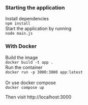 ### Starting the application <br>
Install dependencies <br>
```npm install``` <br>
Start the application by running <br>
```node main.js```

### With Docker
Build the image <br>
```docker build -t app .``` <br>
Run the container <br>
```docker run -p 3000:3000 app:latest``` <br> <br>
Or use docker compose <br>
```docker compose up```

Then visit http://localhost:3000